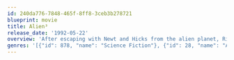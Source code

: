 ```yaml
---
id: 240da776-7848-465f-8ff8-3ceb3b278721
blueprint: movie
title: Alien³
release_date: '1992-05-22'
overview: 'After escaping with Newt and Hicks from the alien planet, Ripley crash lands on Fiorina 161, a prison planet and host to a correctional facility. Unfortunately, although Newt and Hicks do not survive the crash, a more unwelcome visitor does. The prison does not allow weapons of any kind, and with aid being a long time away, the prisoners must simply survive in any way they can.'
genres: '[{"id": 878, "name": "Science Fiction"}, {"id": 28, "name": "Action"}, {"id": 27, "name": "Horror"}]'
---
```

